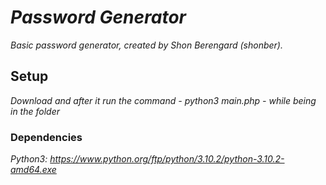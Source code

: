 # *Password Generator*

*Basic password generator, created by Shon Berengard (shonber).* 

## Setup 
*Download and after it run the command - python3 main.php - while being in the folder*

### Dependencies

*Python3: https://www.python.org/ftp/python/3.10.2/python-3.10.2-amd64.exe*
